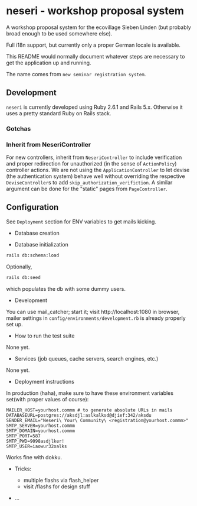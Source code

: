 # neseri - workshop proposal system

A workshop proposal system for the ecovillage Sieben Linden (but probably broad enough to be used somewhere else).

Full i18n support, but currently only a proper German locale is available.

This README would normally document whatever steps are necessary to get the
application up and running.

The name comes from `new seminar registration system`.

## Development

`neseri` is currently developed using Ruby 2.6.1 and Rails 5.x.
Otherwise it uses a pretty standard Ruby on Rails stack.

### Gotchas

### Inherit from NeseriController
For new controllers, inherit from `NeseriController` to include verification and proper redirection for unauthorized (in the sense of `ActionPolicy`) controller actions. We are not using the `ApplicationController` to let devise (the authentication system) behave well without overriding the respective `DeviseController`s to add `skip_authorization_verifiction`. A similar argument can be done for the "static" pages from `PageController`.

## Configuration

See `Deployment` section for ENV variables to get mails kicking.

* Database creation

* Database initialization

```bash
rails db:schema:load
```

Optionally,

```bash
rails db:seed
```
which populates the db with some dummy users.

* Development

You can use mail_catcher; start it; visit http://localhost:1080 in browser, mailer settings in `config/environments/development.rb` is already properly set up.

* How to run the test suite

None yet.

* Services (job queues, cache servers, search engines, etc.)

None yet.

* Deployment instructions

In production (haha), make sure to have these environment variables set(with proper values of course):

    MAILER_HOST=yourhost.commm # to generate absolute URLs in mails
    DATABASEURL=postgres://aksdjl:aslkalksd@djief:342/aksdu
    SENDER_EMAIL="Neseri\ Your\ Community\ <registration@yourhost.commm>"
    SMTP_SERVER=yourhost.commm
    SMTP_DOMAIN=yourhost.commm
    SMTP_PORT=587
    SMTP_PWD=9098asdjlker!
    SMTP_USER=iaowur32oalks

Works fine with dokku.

* Tricks:
  - multiple flashs via flash_helper
  - visit /flashs for design stuff

* ...
